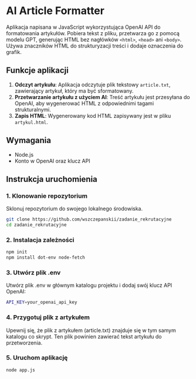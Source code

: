 # AI Article Formatter

Aplikacja napisana w JavaScript wykorzystująca OpenAI API do formatowania artykułów. Pobiera tekst z pliku, przetwarza go z pomocą modelu GPT, generując HTML bez nagłówków `<html>`, `<head>` ani `<body>`. Używa znaczników HTML do strukturyzacji treści i dodaje oznaczenia do grafik.

## Funkcje aplikacji

1. **Odczyt artykułu**: Aplikacja odczytuje plik tekstowy `article.txt`, zawierający artykuł, który ma być sformatowany.
2. **Przetwarzanie artykułu z użyciem AI**: Treść artykułu jest przesyłana do OpenAI, aby wygenerować HTML z odpowiednimi tagami strukturalnymi.
3. **Zapis HTML**: Wygenerowany kod HTML zapisywany jest w pliku `artykul.html`.

## Wymagania

- Node.js
- Konto w OpenAI oraz klucz API

## Instrukcja uruchomienia

### 1. Klonowanie repozytorium

Sklonuj repozytorium do swojego lokalnego środowiska.

```bash
git clone https://github.com/wszczepanskii/zadanie_rekrutacyjne
cd zadanie_rekrutacyjne
```

### 2. Instalacja zależności

```bash
npm init
npm install dot-env node-fetch
```

### 3. Utwórz plik .env

Utwórz plik .env w głównym katalogu projektu i dodaj swój klucz API OpenAI:

```bash
API_KEY=your_openai_api_key
```

### 4. Przygotuj plik z artykułem

Upewnij się, że plik z artykułem (article.txt) znajduje się w tym samym katalogu co skrypt. Ten plik powinien zawierać tekst artykułu do przetworzenia.

### 5. Uruchom aplikację

```bash
node app.js
```
